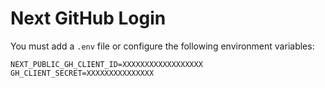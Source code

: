 # Next GitHub Login

You must add a `.env` file or configure the following environment variables:

```
NEXT_PUBLIC_GH_CLIENT_ID=XXXXXXXXXXXXXXXXXX
GH_CLIENT_SECRET=XXXXXXXXXXXXXXX
```